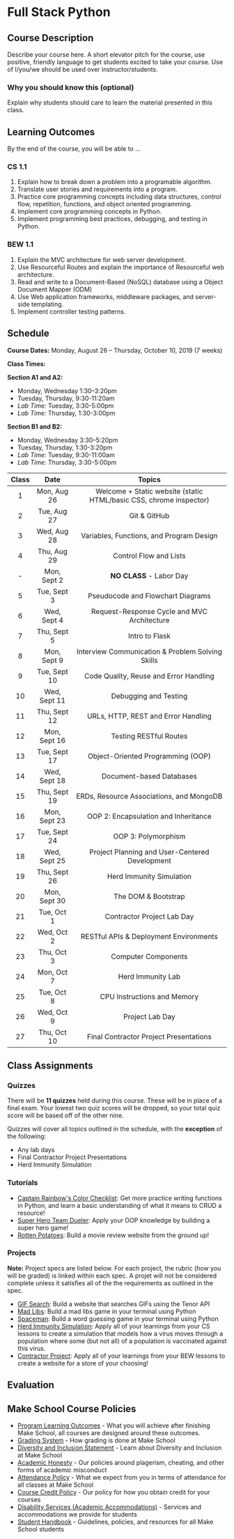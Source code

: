 # Full Stack Python

## Course Description

Describe your course here. A short elevator pitch for the course, use positive, friendly language to get students excited to take your course. Use of I/you/we should be used over instructor/students.

### Why you should know this (optional)

Explain why students should care to learn the material presented in this class.

## Learning Outcomes

By the end of the course, you will be able to ...

### CS 1.1
1. Explain how to break down a problem into a programable algorithm.
1. Translate user stories and requirements into a program.
1. Practice core programming concepts including data structures, control flow, repetition, functions, and object oriented programming.
1. Implement core programming concepts in Python.
1. Implement programming best practices, debugging, and testing in Python.

### BEW 1.1

1. Explain the MVC architecture for web server development.
1. Use Resourceful Routes and explain the importance of Resourceful web architecture.
1. Read and write to a Document-Based (NoSQL) database using a Object Document Mapper (ODM)
1. Use Web application frameworks, middleware packages, and server-side templating.
1. Implement controller testing patterns.

## Schedule

**Course Dates:** Monday, August 26 – Thursday, October 10, 2019 (7 weeks)

**Class Times:** 

**Section A1 and A2:**

- Monday, Wednesday 1:30–3:20pm 
- Tuesday, Thursday, 9:30-11:20am
- _Lab Time:_ Tuesday, 3:30-5:00pm
- _Lab Time:_ Thursday, 1:30-3:00pm

**Section B1 and B2:**

- Monday, Wednesday 3:30–5:20pm 
- Tuesday, Thursday, 1:30-3:20pm
- _Lab Time:_ Tuesday, 9:30-11:00am
- _Lab Time:_ Thursday, 3:30-5:00pm 

| Class |          Date          |                 Topics                  |
|:-----:|:----------------------:|:---------------------------------------:|
|  1 |   Mon, Aug 26                          | Welcome + Static website (static HTML/basic CSS, chrome inspector) |
|  2 |   Tue, Aug 27                          | Git & GitHub |
|  3 |   Wed, Aug 28                            | Variables, Functions, and Program Design |
|  4 |   Thu, Aug 29                            | Control Flow and Lists |
|  - |   Mon, Sept 2                        | **NO CLASS** - Labor Day |
|  5 |   Tue, Sept 3                        | Pseudocode and Flowchart Diagrams |
|  6 |   Wed, Sept 4                            | Request-Response Cycle and MVC Architecture |
|  7 |   Thu, Sept 5                            | Intro to Flask |
|  8 |   Mon, Sept 9                         |  Interview Communication & Problem Solving Skills |
|  9 |   Tue, Sept 10                         | Code Quality, Reuse and Error Handling |
|  10 |   Wed, Sept 11                            | Debugging and Testing |
|  11 |   Thu, Sept 12                            | URLs, HTTP, REST and Error Handling |
|  12 |   Mon, Sept 16                         | Testing RESTful Routes |
|  13 |   Tue, Sept 17                         | Object-Oriented Programming (OOP) |
|  14 |   Wed, Sept 18                            | Document-based Databases |
|  15 |   Thu, Sept 19                            | ERDs, Resource Associations, and MongoDB |
|  16 |   Mon, Sept 23                           | OOP 2: Encapsulation and Inheritance |
|  17 |   Tue, Sept 24                           | OOP 3: Polymorphism |
|  18 |   Wed, Sept 25                             | Project Planning and User-Centered Development |  
| 19 |   Thu, Sept 26                             | Herd Immunity Simulation |  
| 20 |   Mon, Sept 30                         | The DOM & Bootstrap|
| 21 |   Tue, Oct 1                         | Contractor Project Lab Day|
| 22 |   Wed, Oct 2                         | RESTful APIs & Deployment Environments  |
| 23 |   Thu, Oct 3                         | Computer Components  |
| 24 |   Mon, Oct 7                         |  Herd Immunity Lab |
| 25 |   Tue, Oct 8                         |  CPU Instructions and Memory |
| 26 |   Wed, Oct 9                         | Project Lab Day |
| 27 |   Thu, Oct 10                         | Final Contractor Project Presentations |



## Class Assignments

### Quizzes

There will be **11 quizzes** held during this course. These will be in place of a final exam. Your lowest two quiz scores will be dropped, so your total quiz score will be based off of the other nine.

Quizzes will cover all topics outlined in the schedule, with the **exception** of the following:

- Any lab days
- Final Contractor Project Presentations
- Herd Immunity Simulation

### Tutorials

- [Captain Rainbow's Color Checklist](https://make.sc/rainbow-checklist): Get more practice writing functions in Python, and learn a basic understanding of what it means to CRUD a resource!
- [Super Hero Team Dueler](http://make.sc/superhero-team-dueler): Apply your OOP knowledge by building a super hero game!
- [Rotten Potatoes](https://www.makeschool.com/academy/track/rotten-potatoes---movie-reviews-with-express-js): Build a movie review website from the ground up!


### Projects

**Note:** Project specs are listed below. For each project, the rubric (how you will be graded) is linked within each spec. A projet will not be considered complete unless it satisfies all of the the requirements as outlined in the spec. 

- [GIF Search](https://docs.google.com/document/d/1symUDRsZ1i2xf8F2mwAGFJtLjbOXqCj0JyrIgTtFNT0/edit?usp=sharing): Build a website that searches GIFs using the Tenor API
- [Mad Libs](https://docs.google.com/document/d/1suR3hzqfGSL9o99rNbDrcU0N1Z47EREubP38IY4Ptuc/edit?usp=sharing): Build a mad libs game in your terminal using Python
- [Spaceman](https://docs.google.com/document/d/1y1WPgJERAuLRJjeSXTf5znjhsrtPjnzPKfD03_f6v7w/edit?usp=sharing): Build a word guessing game in your terminal using Python
- [Herd Immunity Simulation](https://github.com/Make-School-Courses/CS-1.1-Intro-to-Programming/blob/master/Projects/HerdImmunity): Apply all of your learnings from your CS lessons to create a simulation that models how a virus moves through a population where some (but not all) of a population is vaccinated against this virus.
- [Contractor Project](https://docs.google.com/document/d/1C8eOyLBeGMKJ2y50QwLU5tWjNb2JVcpAE4khUBIfm0U/edit?usp=sharing): Apply all of your learnings from your BEW lessons to create a website for a store of your choosing!

## Evaluation


## Make School Course Policies

- [Program Learning Outcomes](https://make.sc/program-learning-outcomes) - What you will achieve after finishing Make School, all courses are designed around these outcomes.
- [Grading System](https://make.sc/grading-system) - How grading is done at Make School
- [Diversity and Inclusion Statement](https://make.sc/diversity-and-inclusion-statement) - Learn about Diversity and Inclusion at Make School
- [Academic Honesty](https://make.sc/academic-honesty-policy) - Our policies around plagerism, cheating, and other forms of academic misconduct 
- [Attendance Policy](https://make.sc/attendance-policy) - What we expect from you in terms of attendance for all classes at Make School
- [Course Credit Policy](https://make.sc/course-credit-policy) - Our policy for how you obtain credit for your courses
- [Disability Services (Academic Accommodations)](https://make.sc/disability-services) - Services and accommodations we provide for students
- [Student Handbook](https://make.sc/student-handbook) - Guidelines, policies, and resources for all Make School students
